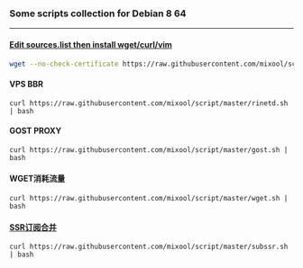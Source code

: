 ### Some scripts collection  for Debian 8 64

---  
#### [Edit sources.list then install wget/curl/vim](https://github.com/mixool/mixool.github.io/wiki/%E8%A7%A3%E5%86%B3Debian-8%E8%BF%90%E8%A1%8Capt-get-update%E6%97%B6%E5%80%99%E7%9A%84404%E9%94%99%E8%AF%AF)
```bash
wget --no-check-certificate https://raw.githubusercontent.com/mixool/script/master/sources.sh && chmod +x sources.sh && ./sources.sh
```  
  
#### VPS BBR  
`curl https://raw.githubusercontent.com/mixool/script/master/rinetd.sh | bash`  
  
#### GOST PROXY 
`curl https://raw.githubusercontent.com/mixool/script/master/gost.sh | bash`   
  
#### WGET消耗流量
`curl https://raw.githubusercontent.com/mixool/script/master/wget.sh | bash`   
  
#### [SSR订阅合并](https://github.com/mixool/mixool.github.io/wiki/%E5%90%88%E5%B9%B6%E5%A4%9A%E4%B8%AASSR%E8%AE%A2%E9%98%85%E9%93%BE%E6%8E%A5%E5%92%8C%E4%B8%BA%E8%87%AA%E5%B7%B1%E7%9A%84SSR%E7%94%9F%E6%88%90%E8%AE%A2%E9%98%85%E9%93%BE%E6%8E%A5)  
`curl https://raw.githubusercontent.com/mixool/script/master/subssr.sh | bash`   
  
